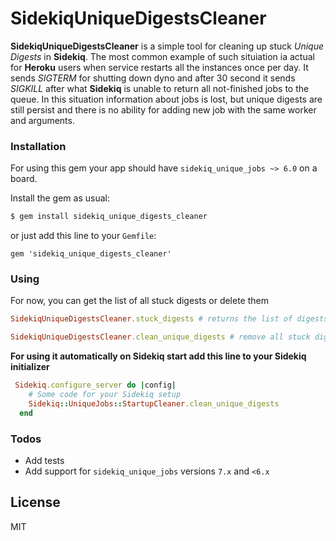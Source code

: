# SidekiqUniqueDigestsCleaner


__SidekiqUniqueDigestsCleaner__ is a simple tool for cleaning up stuck _Unique Digests_ in __Sidekiq__.
The most common example of such situiation ia actual for __Heroku__ users when service restarts all the instances once per day. It sends _SIGTERM_ for shutting down dyno and after 30 second it sends _SIGKILL_ after what __Sidekiq__ is unable to return all not-finished jobs to the queue. In this situation information about jobs is lost, but unique digests are still persist and there is no ability for adding new job with the same worker and arguments.

### Installation

For using this gem your app should have `sidekiq_unique_jobs ~> 6.0` on a board.

Install the gem as usual:
```sh
$ gem install sidekiq_unique_digests_cleaner
```
or just add this line to your `Gemfile`:
```
gem 'sidekiq_unique_digests_cleaner'
```

### Using

For now, you can get the list of all stuck digests or delete them

```ruby
SidekiqUniqueDigestsCleaner.stuck_digests # returns the list of digests which are stuck
```

```ruby
SidekiqUniqueDigestsCleaner.clean_unique_digests # remove all stuck digests
```

__For using it automatically on Sidekiq start add this line to your Sidekiq initializer__

```ruby
 Sidekiq.configure_server do |config|
    # Some code for your Sidekiq setup
    Sidekiq::UniqueJobs::StartupCleaner.clean_unique_digests
  end
```

### Todos

 - Add tests
 - Add support for `sidekiq_unique_jobs` versions `7.x` and `<6.x`

License
----
MIT
